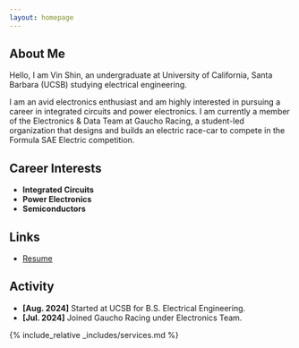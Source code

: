 ```yaml
---
layout: homepage
---
```


## About Me

Hello, I am Vin Shin, an undergraduate at University of California, Santa Barbara (UCSB) studying electrical engineering. 

I am an avid electronics enthusiast and am highly interested in pursuing a career in integrated circuits and power electronics. I am currently a member of the Electronics & Data Team at Gaucho Racing, a student-led organization that designs and builds an electric race-car to compete in the Formula SAE Electric competition.

## Career Interests

- **Integrated Circuits**
- **Power Electronics**
- **Semiconductors**

## Links

<ul style="margin:0 0 5px;">
 <li><a href="./assets/files/resumefeb25.pdf"><autocolor>Resume</autocolor></a></li>
</ul>

## Activity

- **[Aug. 2024]** Started at UCSB for B.S. Electrical Engineering.
- **[Jul. 2024]** Joined Gaucho Racing under Electronics Team.



{% include_relative _includes/services.md %}


 